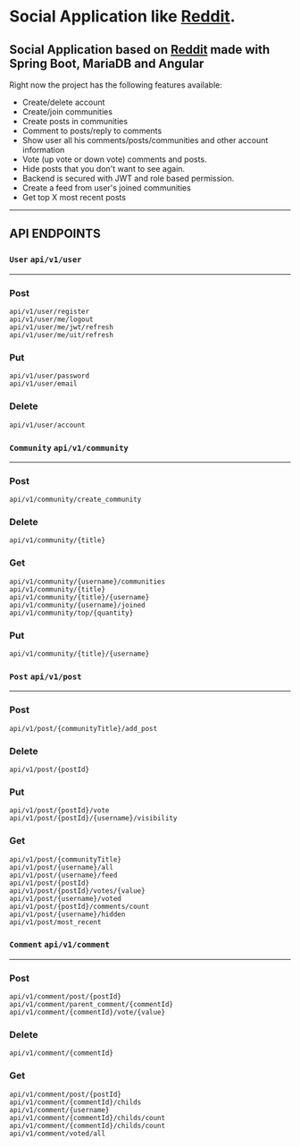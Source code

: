 # Social Application like [Reddit](https://www.reddit.com/).
## Social Application based on [Reddit](https://www.reddit.com/) made with Spring Boot, MariaDB and Angular

Right now the project has the following features available:
* Create/delete account
* Create/join communities
* Create posts in communities
* Comment to posts/reply to comments
* Show user all his comments/posts/communities and other account information
* Vote (up vote or down vote) comments and posts.
* Hide posts that you don't want to see again.
* Backend is secured with JWT and role based permission.
* Create a feed from user's joined communities
* Get top X most recent posts
---
  
## API ENDPOINTS
### `User` `api/v1/user`
---
### Post
```
api/v1/user/register
api/v1/user/me/logout
api/v1/user/me/jwt/refresh
api/v1/user/me/uit/refresh
```
### Put
```
api/v1/user/password
api/v1/user/email
```
### Delete
```
api/v1/user/account
```
### `Community` `api/v1/community`
---
### Post
```
api/v1/community/create_community
```
### Delete
```
api/v1/community/{title}
```
### Get
```
api/v1/community/{username}/communities
api/v1/community/{title}
api/v1/community/{title}/{username}
api/v1/community/{username}/joined
api/v1/community/top/{quantity}
```  
### Put
```
api/v1/community/{title}/{username}
```
### `Post` `api/v1/post`
---
### Post
```
api/v1/post/{communityTitle}/add_post
```
### Delete
```
api/v1/post/{postId}
```
### Put
```
api/v1/post/{postId}/vote
api/v1/post/{postId}/{username}/visibility
```  
### Get
```
api/v1/post/{communityTitle}
api/v1/post/{username}/all
api/v1/post/{username}/feed
api/v1/post/{postId}
api/v1/post/{postId}/votes/{value}
api/v1/post/{username}/voted
api/v1/post/{postId}/comments/count
api/v1/post/{username}/hidden
api/v1/post/most_recent
```
### `Comment` `api/v1/comment`
---
### Post
```
api/v1/comment/post/{postId}
api/v1/comment/parent_comment/{commentId}
api/v1/comment/{commentId}/vote/{value}
```
### Delete
```
api/v1/comment/{commentId}
```
### Get
```
api/v1/comment/post/{postId}
api/v1/comment/{commentId}/childs
api/v1/comment/{username}
api/v1/comment/{commentId}/childs/count
api/v1/comment/{commentId}/childs/count
api/v1/comment/voted/all
```
